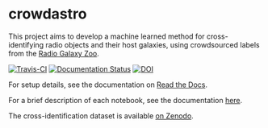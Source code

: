 # crowdastro

This project aims to develop a machine learned method for cross-identifying radio objects and their host galaxies, using crowdsourced labels from the [Radio Galaxy Zoo](http://radio.galaxyzoo.org).

[![Travis-CI](https://travis-ci.org/chengsoonong/crowdastro.svg?branch=master)](https://travis-ci.org/chengsoonong/crowdastro)
[![Documentation Status](https://readthedocs.org/projects/crowdastro/badge/?version=latest)](http://crowdastro.readthedocs.io/en/latest/?badge=latest)
[![DOI](https://zenodo.org/badge/doi/10.5281/zenodo.58316.svg)](http://dx.doi.org/10.5281/zenodo.58316)


For setup details, see the documentation on [Read the Docs](http://crowdastro.readthedocs.io/en/latest/).

For a brief description of each notebook, see the documentation [here](docs/notebooks.md).

The cross-identification dataset is available [on Zenodo](http://dx.doi.org/10.5281/zenodo.58316).
